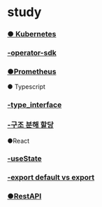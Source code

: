 # study
### [● Kubernetes](https://github.com/limes22/study/blob/main/K8S/kubernetes.pdf)
### [-operator-sdk](https://github.com/limes22/study/blob/main/K8S/operator-sdk.pdf)

### [●Prometheus](https://github.com/limes22/study/blob/main/Prometheus/Prometheus%20%EC%A0%95%EB%A6%AC.pdf)

● Typescript
### [-type_interface](https://github.com/limes22/study/blob/main/Typescript/type_interface.pdf)
### [-구조 분해 할당](https://github.com/limes22/study/blob/main/Typescript/%EA%B5%AC%EC%A1%B0%20%EB%B6%84%ED%95%B4%20%ED%95%A0%EB%8B%B9.pdf)

●React
### [-useState](https://github.com/limes22/study/blob/main/React/React.useState.pdf)
### [-export default vs export](https://github.com/limes22/study/blob/main/React/Export%20%EC%99%80%20Export%20default%20%EC%B0%A8%EC%9D%B4.pdf)
### [●RestAPI](https://github.com/limes22/study/blob/main/RestAPI/REST%20API.pdf)

